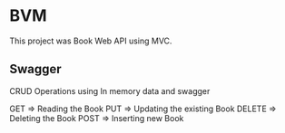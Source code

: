 # BVM

This project was Book Web API using MVC.

## Swagger 
CRUD Operations using In memory data and swagger

GET => Reading the Book 
PUT => Updating the existing Book 
DELETE => Deleting the Book
POST => Inserting new Book 
